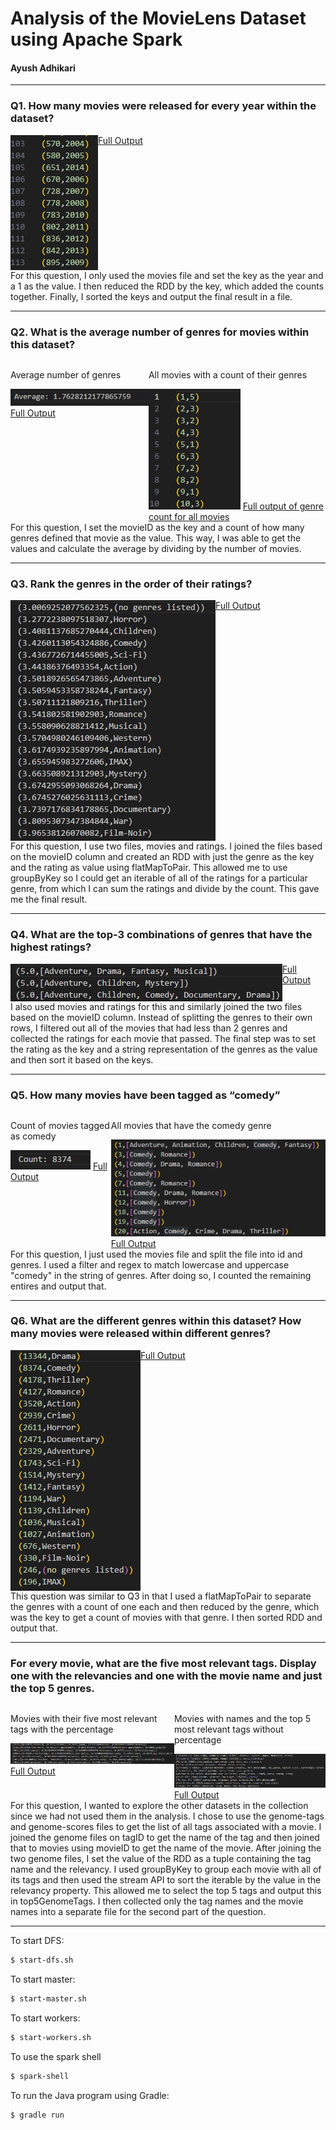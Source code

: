 # Analysis of the MovieLens Dataset using Apache Spark
#### Ayush Adhikari
<hr>

### Q1. How many movies were released for every year within the dataset?
<div style="display:flex">
     <img src="static/Q1.png">
     <a href="./outputs/Q1/part-00000">Full Output</a>
</div>
For this question, I only used the movies file and set the key as the year and a 1 as the value. I then reduced the RDD by the key, which added the counts together. Finally, I sorted the keys and output the final result in a file.
<hr>

### Q2. What is the average number of genres for movies within this dataset?
<div style="display:flex">
    <div>
        <p>Average number of genres</p>
        <img src="static/Q2.png">
        <a href="./outputs/Q2/count.txt">Full Output</a>
    </div>
    <div>
        <p>All movies with a count of their genres</p>
        <img src="static/Q2counts.png">
        <a href="./outputs/Q2/part-00000">Full output of genre count for all movies</a>
    </div>
</div>
For this question, I set the movieID as the key and a count of how many genres defined that movie as the value. This way, I was able to get the values and calculate the average by dividing by the number of movies.
<hr>

### Q3. Rank the genres in the order of their ratings?
<div style="display:flex">
     <img src="static/Q3.png">
     <a href="./outputs/Q3/part-00000">Full Output</a>
</div>
For this question, I use two files, movies and ratings. I joined the files based on the movieID column and created an RDD with just the genre as the key and the rating as value using flatMapToPair. This allowed me to use groupByKey so I could get an iterable of all of the ratings for a particular genre, from which I can sum the ratings and divide by the count. This gave me the final result.
<hr>

### Q4. What are the top-3 combinations of genres that have the highest ratings?
<div style="display:flex">
     <img src="static/Q4.png">
     <a href="./outputs/Q4/part-00000">Full Output</a>
</div>
I also used movies and ratings for this and similarly joined the two files based on the movieID column. Instead of splitting the genres to their own rows, I filtered out all of the movies that had less than 2 genres and collected the ratings for each movie that passed. The final step was to set the rating as the key and a string representation of the genres as the value and then sort it based on the keys.
<hr>

### Q5. How many movies have been tagged as “comedy”
<div style="display:flex">
    <div>
        <p>Count of movies tagged as comedy</p>
        <img src="static/Q5.png">
        <a href="./outputs/Q5/count.txt">Full Output</a>
    </div>
    <div>
        <p>All movies that have the comedy genre</p>
        <img src="static/Q5comedy.png">
        <a href="./outputs/Q5/part-00000">Full Output</a>
    </div>
</div>
For this question, I just used the movies file and split the file into id and genres. I used a filter and regex to match lowercase and uppercase "comedy" in the string of genres. After doing so, I counted the remaining entires and output that.
<hr>

### Q6. What are the different genres within this dataset? How many movies were released within different genres?
<div style="display:flex">
     <img src="static/Q6.png">
     <a href="./outputs/Q6/part-00000">Full Output</a>
</div>
This question was similar to Q3 in that I used a flatMapToPair to separate the genres with a count of one each and then reduced by the genre, which was the key to get a count of movies with that genre. I then sorted RDD and output that.
<hr>

### For every movie, what are the five most relevant tags. Display one with the relevancies and one with the movie name and just the top 5 genres.
<div style="display:flex">
    <div>
        <p>Movies with their five most relevant tags with the percentage</p>
        <img src="static/Q7rel.png">
        <a href="./outputs/Q7/finalOutput/part-00000">Full Output</a>
    </div>
    <div>
        <p>Movies with names and the top 5 most relevant tags without percentage</p>
        <img src="static/Q7.png">
        <a href="./outputs/Q7/top5GenomeTags/part-00000">Full Output</a>
    </div>
</div>
For this question, I wanted to explore the other datasets in the collection since we had not used them in the analysis. I chose to use the genome-tags and genome-scores files to get the list of all tags associated with a movie. I joined the genome files on tagID to get the name of the tag and then joined that to movies using movieID to get the name of the movie. After joining the two genome files, I set the value of the RDD as a tuple containing the tag name and the relevancy. I used groupByKey to group each movie with all of its tags and then used the stream API to sort the iterable by the value in the relevancy property. This allowed me to select the top 5 tags and output this in top5GenomeTags. I then collected only the tag names and the movie names into a separate file for the second part of the question.
<hr>

To start DFS:
```bash 
$ start-dfs.sh
```
To start master:
```bash
$ start-master.sh
```
To start workers:
```bash
$ start-workers.sh
```
To use the spark shell
```bash
$ spark-shell
```
To run the Java program using Gradle:
```bash
$ gradle run
```
